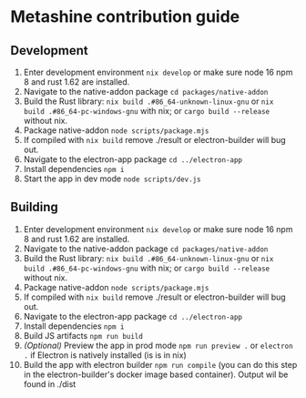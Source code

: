 # Metashine contribution guide

## Development

1. Enter development environment `nix develop` or make sure node 16 npm 8 and rust 1.62 are installed.
1. Navigate to the native-addon package `cd packages/native-addon`
1. Build the Rust library: `nix build .#86_64-unknown-linux-gnu` or `nix build .#86_64-pc-windows-gnu` with nix; or `cargo build --release` without nix.
1. Package native-addon `node scripts/package.mjs`
1. If compiled with `nix build` remove ./result or electron-builder will bug out.
1. Navigate to the electron-app package `cd ../electron-app`
1. Install dependencies `npm i`
1. Start the app in dev mode `node scripts/dev.js`

## Building

1. Enter development environment `nix develop` or make sure node 16 npm 8 and rust 1.62 are installed.
1. Navigate to the native-addon package `cd packages/native-addon`
1. Build the Rust library: `nix build .#86_64-unknown-linux-gnu` or `nix build .#86_64-pc-windows-gnu` with nix; or `cargo build --release` without nix.
1. Package native-addon `node scripts/package.mjs`
1. If compiled with `nix build` remove ./result or electron-builder will bug out.
1. Navigate to the electron-app package `cd ../electron-app`
1. Install dependencies `npm i`
1. Build JS artifacts `npm run build`
1. *(Optional)* Preview the app in prod mode `npm run preview .` or `electron .` if Electron is natively installed (is is in nix)
1. Build the app with electron builder `npm run compile` (you can do this step in the electron-builder's docker image based container). Output wil be found in ./dist
